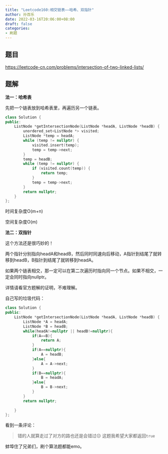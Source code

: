 ```yaml
---
title: "Leetcode160:相交链表——哈希、双指针"
author: 孙百乐
date: 2022-03-16T20:06:00+08:00
draft: false
categories: 
- 刷题
---
```


## 题目

https://leetcode-cn.com/problems/intersection-of-two-linked-lists/

## 题解

**法一：哈希表**

先把一个链表放到哈希表里，再遍历另一个链表。

```c++
class Solution {
public:
    ListNode *getIntersectionNode(ListNode *headA, ListNode *headB) {
        unordered_set<ListNode *> visited;
        ListNode *temp = headA;
        while (temp != nullptr) {
            visited.insert(temp);
            temp = temp->next;
        }
        temp = headB;
        while (temp != nullptr) {
            if (visited.count(temp)) {
                return temp;
            }
            temp = temp->next;
        }
        return nullptr;
    }
};
```

时间复杂度O(m+n)

空间复杂度O(m)

**法二：双指针**

这个方法还是很巧妙的！

两个指针分别指向headA和headB，然后同时同速向后移动，A指针到结尾了就转移到headB，B指针到结尾了就转移到headA。

如果两个链表相交，那一定可以在第二次遍历时指向同一个节点。如果不相交，一定会同时指向nullptr。

详情请看官方题解的证明，不难理解。

自己写的垃圾代码：

```c++
class Solution {
public:
    ListNode *getIntersectionNode(ListNode *headA, ListNode *headB) {
        ListNode *A = headA;
        ListNode *B = headB;
        while(headA!=nullptr || headB!=nullptr){
            if(A==B){
                return A;
            }
            if(A==nullptr){
                A = headB;
            }else{
                A = A->next;
            }
            if(B==nullptr){
                B = headA;
            }else{
                B = B->next;
            }
        }
        return nullptr;
        
    }
};
```

看到一条评论：

> 错的人就算走过了对方的路也还是会错过😔 这题我希望大家都返回`true`

蚌埠住了兄弟们，刷个算法题都能emo。

